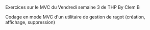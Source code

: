 Exercices sur le MVC du Vendredi semaine 3 de THP 
By Clem B

Codage en mode MVC d'un utilitaire de gestion de ragot (création, affichage, suppression)